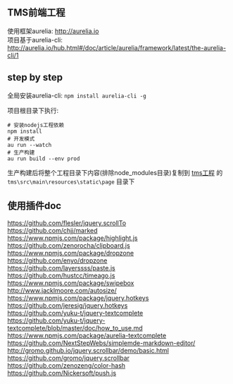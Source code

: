 ## TMS前端工程
使用框架aurelia: http://aurelia.io  
项目基于aurelia-cli: http://aurelia.io/hub.html#/doc/article/aurelia/framework/latest/the-aurelia-cli/1

## step by step
全局安装aurelia-cli: `npm install aurelia-cli -g`

项目根目录下执行:
```
# 安装nodejs工程依赖
npm install
# 开发模式
au run --watch
# 生产构建 
au run build --env prod
```

生产构建后将整个工程目录下内容(排除node_modules目录)复制到 [tms工程](https://github.com/xiweicheng/tms) 的 `tms\src\main\resources\static\page` 目录下 

## 使用插件doc
https://github.com/flesler/jquery.scrollTo  
https://github.com/chjj/marked  
https://www.npmjs.com/package/highlight.js  
https://github.com/zenorocha/clipboard.js  
https://www.npmjs.com/package/dropzone https://github.com/enyo/dropzone  
https://github.com/layerssss/paste.js  
https://github.com/hustcc/timeago.js  
https://www.npmjs.com/package/swipebox  
http://www.jacklmoore.com/autosize/  
https://www.npmjs.com/package/jquery.hotkeys  
https://github.com/jeresig/jquery.hotkeys  
https://github.com/yuku-t/jquery-textcomplete  
https://github.com/yuku-t/jquery-textcomplete/blob/master/doc/how_to_use.md  
https://www.npmjs.com/package/aurelia-textcomplete  
https://github.com/NextStepWebs/simplemde-markdown-editor/  
http://gromo.github.io/jquery.scrollbar/demo/basic.html  
https://github.com/gromo/jquery.scrollbar  
https://github.com/zenozeng/color-hash  
https://github.com/Nickersoft/push.js  
